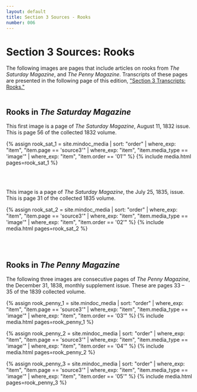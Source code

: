 ```yaml
---
layout: default
title: Section 3 Sources - Rooks
number: 006
---
```


# Section 3 Sources: Rooks
The following images are pages that include articles on rooks from _The Saturday Magazine_, and _The Penny Magazine_. Transcripts of these pages are presented in the following page of this edition, ["Section 3 Transcripts: Rooks."](https://owenmonroe.github.io/knowledge_periodicals_text_reuse/007_transcripts3.html)
<br/><br/>


## Rooks in _The Saturday Magazine_
This first image is a page of _The Saturday Magazine_, August 11, 1832 issue. This is page 56 of the collected 1832 volume. 

{% assign rook_sat_1 = site.mindoc_media | sort: "order" |
where_exp: "item", "item.page == 'source3'" | where_exp: "item",
"item.media_type == 'image'" | where_exp: "item", "item.order == '01'"
%}
{% include media.html pages=rook_sat_1 %}

<br/><br/>

This image is a page of _The Saturday Magazine_, the July 25, 1835, issue. This is page 31 of the collected 1835 volume.

{% assign rook_sat_2 = site.mindoc_media | sort: "order" |
where_exp: "item", "item.page == 'source3'" | where_exp: "item",
"item.media_type == 'image'" | where_exp: "item", "item.order == '02'"
%}
{% include media.html pages=rook_sat_2 %}

<br/><br/>


## Rooks in _The Penny Magazine_ 

The following three images are consecutive pages of _The Penny Magazine_, the December 31, 1838, monthly supplement issue. These are pages 33 – 35 of the 1839 collected volume.

{% assign rook_penny_1 = site.mindoc_media | sort: "order" |
where_exp: "item", "item.page == 'source3'" | where_exp: "item",
"item.media_type == 'image'" | where_exp: "item", "item.order == '03'"
%}
{% include media.html pages=rook_penny_1 %}



{% assign rook_penny_2 = site.mindoc_media | sort: "order" |
where_exp: "item", "item.page == 'source3'" | where_exp: "item",
"item.media_type == 'image'" | where_exp: "item", "item.order == '04'"
%}
{% include media.html pages=rook_penny_2 %}



{% assign rook_penny_3 = site.mindoc_media | sort: "order" |
where_exp: "item", "item.page == 'source3'" | where_exp: "item",
"item.media_type == 'image'" | where_exp: "item", "item.order == '05'"
%}
{% include media.html pages=rook_penny_3 %}






